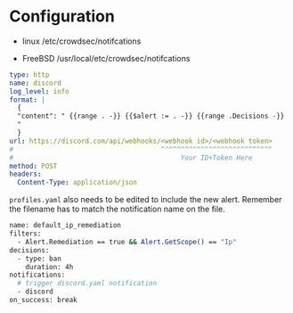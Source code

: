 # Configuration

* linux
    /etc/crowdsec/notifcations

* FreeBSD
    /usr/local/etc/crowdsec/notifcations

```yaml title="/etc/crowdsec/notifications/discord.yaml"
type: http
name: discord
log_level: info
format: |
  {
  "content": " {{range . -}} {{$alert := . -}} {{range .Decisions -}}  {{if $alert.Source.Cn -}} {{$alert.Source.Cn}}: [WhoIs {{.Value}}](https://www.whois.com/whois/{{.Value}}) \n Type: {{.Type}} \n Duration: {{.Duration}} \n Scenario: {{.Scenario}} on machine '{{$alert.MachineID}}'. [Shodan](https://www.shodan.io/host/{{.Value}}){{end}} {{if not $alert.Source.Cn -}} :pirate_flag: [whois {{.Value}}](https://www.whois.com/whois/{{.Value}})\n Type: {{.Type}} \n Duration: {{.Duration}} \n Scenario: {{.Scenario}} on machine '{{$alert.MachineID}}'. \n [View on Shodan](<https://www.shodan.io/host/{{.Value}}>){{end}} {{end -}} {{end -}}
  "
  }
url: https://discord.com/api/webhooks/<webhook id>/<webhook token>
#                                     ^^^^^^^^^^^^^^^^^^^^^^^^^^^^
#                                          Your ID+Token Here
method: POST
headers:
  Content-Type: application/json
```

`profiles.yaml` also needs to be edited to include the new alert.
Remember the filename has to match the notification name on the file.

```bash title='Example'
name: default_ip_remediation
filters:
  - Alert.Remediation == true && Alert.GetScope() == "Ip"
decisions:
  - type: ban
    duration: 4h
notifications:
  # trigger discord.yaml notification
  - discord
on_success: break
```
